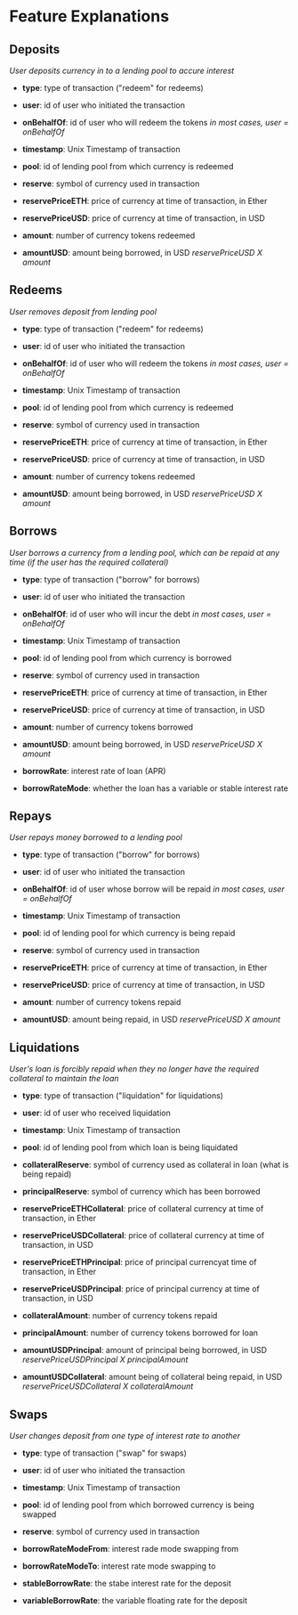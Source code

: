# Feature Explanations

## Deposits
*User deposits currency in to a lending pool to accure interest*

- **type**: type of transaction ("redeem" for redeems)

- **user**: id of user who initiated the transaction 

- **onBehalfOf**: id of user who will redeem the tokens *in most cases, user = onBehalfOf*

- **timestamp**: Unix Timestamp of transaction

- **pool**: id of lending pool from which currency is redeemed

- **reserve**: symbol of currency used in transaction

- **reservePriceETH**: price of currency at time of transaction, in Ether

- **reservePriceUSD**: price of currency at time of transaction, in USD

- **amount**: number of currency tokens redeemed

- **amountUSD**: amount being borrowed, in USD *reservePriceUSD X amount*


## Redeems
*User removes deposit from lending pool*

- **type**: type of transaction ("redeem" for redeems)

- **user**: id of user who initiated the transaction 

- **onBehalfOf**: id of user who will redeem the tokens *in most cases, user = onBehalfOf*

- **timestamp**: Unix Timestamp of transaction

- **pool**: id of lending pool from which currency is redeemed

- **reserve**: symbol of currency used in transaction

- **reservePriceETH**: price of currency at time of transaction, in Ether

- **reservePriceUSD**: price of currency at time of transaction, in USD

- **amount**: number of currency tokens redeemed

- **amountUSD**: amount being borrowed, in USD *reservePriceUSD X amount*

## Borrows
*User borrows a currency from a lending pool, which can be repaid at any time (if the user has the required collateral)*

- **type**: type of transaction ("borrow" for borrows)

- **user**: id of user who initiated the transaction 

- **onBehalfOf**: id of user who will incur the debt *in most cases, user = onBehalfOf*

- **timestamp**: Unix Timestamp of transaction

- **pool**: id of lending pool from which currency is borrowed

- **reserve**: symbol of currency used in transaction

- **reservePriceETH**: price of currency at time of transaction, in Ether

- **reservePriceUSD**: price of currency at time of transaction, in USD

- **amount**: number of currency tokens borrowed

- **amountUSD**: amount being borrowed, in USD *reservePriceUSD X amount*

- **borrowRate**: interest rate of loan (APR)

- **borrowRateMode**: whether the loan has a variable or stable interest rate

## Repays
*User repays money borrowed to a lending pool*

- **type**: type of transaction ("borrow" for borrows)

- **user**: id of user who initiated the transaction

- **onBehalfOf**: id of user whose borrow will be repaid *in most cases, user = onBehalfOf*

- **timestamp**: Unix Timestamp of transaction

- **pool**: id of lending pool for which currency is being repaid

- **reserve**: symbol of currency used in transaction

- **reservePriceETH**: price of currency at time of transaction, in Ether

- **reservePriceUSD**: price of currency at time of transaction, in USD

- **amount**: number of currency tokens repaid

- **amountUSD**: amount being repaid, in USD *reservePriceUSD X amount*

## Liquidations
*User's loan is forcibly repaid when they no longer have the required collateral to maintain the loan*

- **type**: type of transaction ("liquidation" for liquidations)

- **user**: id of user who received liquidation

- **timestamp**: Unix Timestamp of transaction

- **pool**: id of lending pool from which loan is being liquidated

- **collateralReserve**: symbol of currency used as collateral in loan (what is being repaid)

- **principalReserve**: symbol of currency which has been borrowed

- **reservePriceETHCollateral**: price of collateral currency at time of transaction, in Ether

- **reservePriceUSDCollateral**: price of collateral currency at time of transaction, in USD

- **reservePriceETHPrincipal**: price of principal currencyat time of transaction, in Ether

- **reservePriceUSDPrincipal**: price of principal currency at time of transaction, in USD

- **collateralAmount**: number of currency tokens repaid

- **principalAmount**: number of currency tokens borrowed for loan

- **amountUSDPrincipal**: amount of principal being borrowed, in USD *reservePriceUSDPrincipal X principalAmount*

- **amountUSDCollateral**: amount being of collateral being repaid, in USD *reservePriceUSDCollateral X collateralAmount*

## Swaps
*User changes deposit from one type of interest rate to another*

- **type**: type of transaction ("swap" for swaps)

- **user**: id of user who initiated the transaction

- **timestamp**: Unix Timestamp of transaction

- **pool**: id of lending pool from which borrowed currency is being swapped

- **reserve**: symbol of currency used in transaction

- **borrowRateModeFrom**: interest rade mode swapping from 

- **borrowRateModeTo**: interest rate mode swapping to

- **stableBorrowRate**: the stabe interest rate for the deposit

- **variableBorrowRate**: the variable floating rate for the deposit

